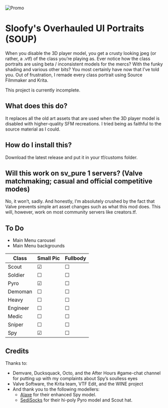 ![Promo](https://i.imgur.com/FDH1VWr.png)

# Sloofy's Overhauled UI Portraits (SOUP)
When you disable the 3D player model, you get a crusty looking jpeg (or rather, a .vtf) of the class you’re playing as. Ever notice how the class portraits are using beta / inconsistent models for the mercs? With the funky shading and various other bits? You most certainly have now that I’ve told you. Out of frustration, I remade every class portrait using Source Filmmaker and Krita.

This project is currently incomplete.

## What does this do?
It replaces all the old art assets that are used when the 3D player model is disabled with higher-quality SFM recreations. I tried being as faithful to the source material as I could.

## How do I install this?
Download the latest release and put it in your tf/customs folder.

## Will this work on sv_pure 1 servers? (Valve matchmaking; casual and official competitive modes)
No, it won’t, sadly. And honestly, I’m absolutely crushed by the fact that Valve prevents simple art asset changes such as what this mod does. This will, however, work on most community servers like creators.tf.

## To Do
- Main Menu carousel
- Main Menu backgrounds

Class | Small Pic | Fullbody
------------ | ------------- | -------------
Scout | &#9745; | &#9744;
Soldier | &#9744; | &#9744;
Pyro | &#9745; | &#9744;
Demoman | &#9744; | &#9744;
Heavy | &#9744; | &#9744;
Engineer | &#9744; | &#9744;
Medic | &#9744; | &#9744;
Sniper | &#9744; | &#9744;
Spy | &#9745; | &#9744;

## Credits
Thanks to:
- Demvare, Ducksquack, Octo, and the After Hours #game-chat channel for putting up with my complaints about Spy’s soulless eyes
- Valve Software, the Krita team, VTF Edit, and the WINE project
- And thank you to the following modellers:
  - [Alaxe](https://steamcommunity.com/id/secretlyapyro) for their enhanced Spy model.
  - [SediSocks](https://steamcommunity.com/id/SedimentarySocks) for their hi-poly Pyro model and Scout hat.

